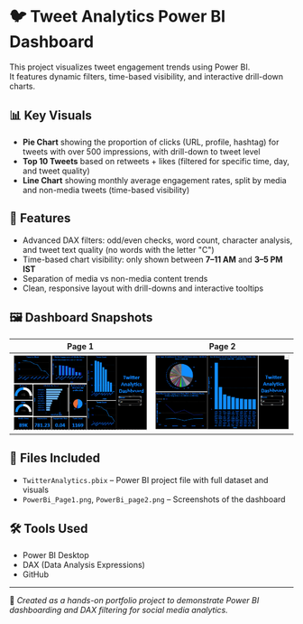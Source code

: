 # 🐦 Tweet Analytics Power BI Dashboard

This project visualizes tweet engagement trends using Power BI.  
It features dynamic filters, time-based visibility, and interactive drill-down charts.

## 📊 Key Visuals

- **Pie Chart** showing the proportion of clicks (URL, profile, hashtag) for tweets with over 500 impressions, with drill-down to tweet level
- **Top 10 Tweets** based on retweets + likes (filtered for specific time, day, and tweet quality)
- **Line Chart** showing monthly average engagement rates, split by media and non-media tweets (time-based visibility)

## 🧠 Features

- Advanced DAX filters: odd/even checks, word count, character analysis, and tweet text quality (no words with the letter "C")
- Time-based chart visibility: only shown between **7–11 AM** and **3–5 PM IST**
- Separation of media vs non-media content trends
- Clean, responsive layout with drill-downs and interactive tooltips

## 🖼️ Dashboard Snapshots

| Page 1 | Page 2 |
|--------|--------|
| ![Page 1](PowerBi_Page1.png) | ![Page 2](PowerBi_page2.png) |

## 📁 Files Included

- `TwitterAnalytics.pbix` – Power BI project file with full dataset and visuals
- `PowerBi_Page1.png`, `PowerBi_page2.png` – Screenshots of the dashboard

## 🛠 Tools Used

- Power BI Desktop  
- DAX (Data Analysis Expressions)  
- GitHub

---

📌 *Created as a hands-on portfolio project to demonstrate Power BI dashboarding and DAX filtering for social media analytics.*
